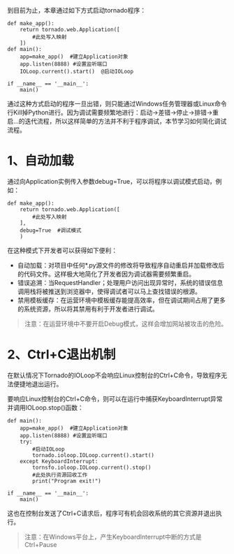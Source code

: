 到目前为止，本章通过如下方式启动tornado程序：

```
def make_app():
    return tornado.web.Application([
        #此处写入映射
    ])
def main():
    app=make_app()  #建立Application对象
    app.listen(8888) #设置监听端口
    IOLoop.current().start()  @启动IOLoop

if __name__ == '__main__':
    main()
```

通过这种方式启动的程序一旦出错，则只能通过Windows任务管理器或Linux命令行Kill掉Python进行。因为调试需要频繁地进行：启动→差错→停止→排错→重启...的迭代流程，所以这样简单的方法并不利于程序调试，本节学习如何简化调试流程。

# 1、自动加载

通过向Application实例传入参数debug=True，可以将程序以调试模式启动，例如：

```
def make_app():
    return tornado.web.Application([
        #此处写入映射
    ],
    debug=True  #调试模式
    )
```

在这种模式下开发者可以获得如下便利：

* 自动加载：对项目中任何\*.py源文件的修改将导致程序自动重启并加载修改后的代码文件。这样极大地简化了开发者因为调试器需要频繁重启。
* 错误追溯：当RequestHandler；处理用户访问出现异常时，系统的错误信息调用栈将被推送到浏览器中，使得调试者可以马上查找错误的根源。
* 禁用模板缓存：在运营环境中模板缓存能提高效率，但在调试期间占用了更多的系统资源，所以将其禁用有利于开发者进行调试。

> 注意：在运营环境中不要开启Debug模式，这样会增加网站被攻击的危险。

# 2、Ctrl+C退出机制

在默认情况下Tornado的IOLoop不会响应Linux控制台的Ctrl+C命令，导致程序无法便捷地退出运行。

要响应Linux控制台的Ctrl+C命令，则可以在运行中捕获KeyboardInterrupt异常并调用IOLoop.stop\(\)函数：

```
def main():
    app=make_app()  #建立Application对象
    app.listen(8888) #设置监听端口
    try:
        #启动IOLoop
        tornado.ioloop.IOLoop.current().start()
    except KeyboardInterrupt:
        tornsfo.ioloop.IOLoop.current().stop()
        #此处执行资源回收工作
        print("Program exit!")

if __name__ == '__main__':
    main()
```

这也在控制台发送了Ctrl+C请求后，程序可有机会回收系统的其它资源并退出执行。

> 注意：在Windows平台上，产生KeyboardInterrupt中断的方式是Ctrl+Pause



